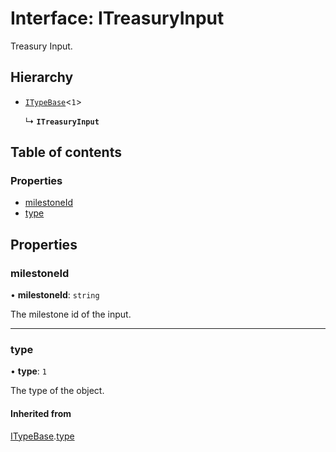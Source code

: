 # Interface: ITreasuryInput

Treasury Input.

## Hierarchy

- [`ITypeBase`](ITypeBase.md)<``1``\>

  ↳ **`ITreasuryInput`**

## Table of contents

### Properties

- [milestoneId](ITreasuryInput.md#milestoneid)
- [type](ITreasuryInput.md#type)

## Properties

### milestoneId

• **milestoneId**: `string`

The milestone id of the input.

___

### type

• **type**: ``1``

The type of the object.

#### Inherited from

[ITypeBase](ITypeBase.md).[type](ITypeBase.md#type)

